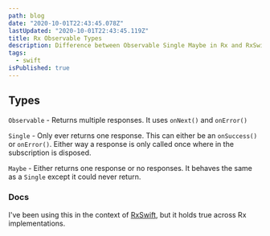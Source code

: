 ```yaml
---
path: blog
date: "2020-10-01T22:43:45.078Z"
lastUpdated: "2020-10-01T22:43:45.119Z"
title: Rx Observable Types
description: Difference between Observable Single Maybe in Rx and RxSwift
tags:
  - swift
isPublished: true
---
```


## Types

`Observable` - Returns multiple responses. It uses `onNext()` and `onError()`

`Single` - Only ever returns one response. This can either be an `onSuccess()` or `onError()`. Either way a response is only called once where in the subscription is disposed.

`Maybe` - Either returns one response or no responses. It behaves the same as a `Single` except it could never return.

### Docs

I've been using this in the context of [RxSwift](https://github.com/ReactiveX/RxSwift/blob/main/Documentation/GettingStarted.md#observables-aka-sequences), but it holds true across Rx implementations.
